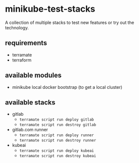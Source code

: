 # minikube-test-stacks

A collection of multiple stacks to test new features or try out the technology.

## requirements

- terramate
- terraform

## available modules

- minikube local docker bootstrap (to get a local cluster)

## available stacks

- gitlab
  - `terramate script run deploy gitlab`
  - `terramate script run destroy gitlab`
- gitlab.com runner
  - `terramate script run deploy runner`
  - `terramate script run destroy runner`
- kubeai
  - `terramate script run deploy kubeai`
  - `terramate script run destroy kubeai`
<!-- - tekton
  - gitlab webhook / eventlistener usecase -->


